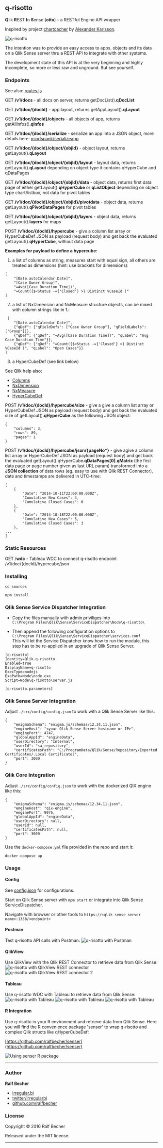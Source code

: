## q-risotto

**Q**lik **R**EST **I**n **S**ense (**otto**) - a RESTful Engine API wrapper

Inspired by project [chartcacher] by [Alexander Karlsson]. 

[chartcacher]: https://github.com/mindspank/chartcacher
[Alexander Karlsson]: https://github.com/mindspank

![q-risotto](./q-risotto-logo.png)

The intention was to provide an easy access to apps, objects and its data on a Qlik Sense server thru a REST API to integrate with other systems.

The development state of this API is at the very beginning and highly incomplete, so more or less raw and unground. But see yourself.

### Endpoints

See also: [routes.js](./sources/routes/routes.js)

GET **/v1/docs** - all docs on server, returns getDocList().**qDocList**

GET **/v1/doc/{docId}** - app layout, returns getAppLayout().**qLayout**

GET **/v1/doc/{docId}/objects** - all objects of app, returns getAllInfos().**qInfos**

GET **/v1/doc/{docId}/serialize** - serialize an app into a JSON object, more details here: [mindspank/serializeapp](https://github.com/mindspank/serializeapp)

GET **/v1/doc/{docId}/object/{objId}** - object layout, returns getLayout().**qLayout**

GET **/v1/doc/{docId}/object/{objId}/layout** - layout data, returns getLayout().**qLayout** depending on object type it contains qHyperCube and qDataPages

GET **/v1/doc/{docId}/object/{objId}/data** - object data, returns first data page of either getLayout().**qHyperCube** or **qListObject** depending on object type chart/listbox, not data for pivot tables

GET **/v1/doc/{docId}/object/{objId}/pivotdata** - object data, returns getLayout().**qPivotDataPages** for pivot tables

GET **/v1/doc/{docId}/object/{objId}/layers** - object data, returns getLayout().**layers** for maps

POST **/v1/doc/{docId}/hypercube** - give a column list array or HyperCubeDef JSON as payload (request body) and get back the evaluated getLayout().**qHyperCube**, without data page

**Examples for payload to define a hypercube:**

1. a list of columns as string, measures start with equal sign, all others are treated as dimensions (hint: use brackets for dimensions):
```
[
    "[Date.autoCalendar.Date]",
    "[Case Owner Group]",
    "=Avg([Case Duration Time])",
    "=Count({$<Status -={'Closed'} >} Distinct %CaseId )"
]
```
2. a list of NxDimension and NxMeasure structure objects, can be mixed with column strings like in 1.:
```
 [
    "[Date.autoCalendar.Date]",
    {"qDef": {"qFieldDefs": ["Case Owner Group"], "qFieldLabels": ["Group"]}},
    {"qDef": {"qDef": "=Avg([Case Duration Time])", "qLabel": "Avg Case Duration Time"}},
    {"qDef": {"qDef": "=Count({$<Status -={'Closed'} >} Distinct %CaseId )", "qLabel": "Open Cases"}}
]
```
3. a HyperCubeDef (see link below)

See Qlik help also:

* [Columns]
* [NxDimension]
* [NxMeasure]
* [HyperCubeDef]

[Columns]: http://help.qlik.com/en-US/sense-developer/November2017/Subsystems/APIs/Content/QlikVisual/qlik-visual-columns.htm
[NxDimension]: http://help.qlik.com/en-US/sense-developer/November2017/Subsystems/EngineAPI/Content/Structs/NxDimension.htm
[NxMeasure]: http://help.qlik.com/en-US/sense-developer/November2017/Subsystems/EngineAPI/Content/Structs/NxMeasureInfo.htm
[HyperCubeDef]: http://help.qlik.com/en-US/sense-developer/November2017/Subsystems/EngineAPI/Content/Structs/HyperCubeDef.htm

POST **/v1/doc/{docId}/hypercube/size** - give a give a column list array or HyperCubeDef JSON as payload (request body) and get back the evaluated size of getLayout().**qHyperCube** as the following JSON object:
```
{
    "columns": 3,
    "rows": 89,
    "pages": 1
}
```

POST **/v1/doc/{docId}/hypercube/json/{pageNo\*}** - give agive a column list array or HyperCubeDef JSON as payload (request body) and get back the evaluated getLayout().qHyperCube.**qDataPages[0].qMatrix** (the first data page or page number given as last URL param) transformed into a **JSON collection** of data rows (eg. easy to use with Qlik REST Connector), date and timestamps are delivered in UTC-time:
```
[
    {
        "Date": "2014-10-11T22:00:00.000Z",
        "Cumulative New Cases": 4,
        "Cumulative Closed Cases": 0
    },
    {
        "Date": "2014-10-18T22:00:00.000Z",
        "Cumulative New Cases": 5,
        "Cumulative Closed Cases": 3
    },
...
]
```

### Static Resources

GET /**wdc** - Tableau WDC to connect q-risotto endpoint /v1/doc/{docId}/hypercube/json

### Installing

`cd sources`

`npm install`

### Qlik Sense Service Dispatcher Integration

* Copy the files manually with admin priviliges into  
```C:\Program Files\Qlik\Sense\ServiceDispatcher\Node\q-risotto\```  

* Then append the following configuration options to  
```C:\Program Files\Qlik\Sense\ServiceDispatcher\services.conf```  
This will let the Service Dispatcher know how to run the module, this step has to be re-applied in an upgrade of Qlik Sense Server.

```
[q-risotto]
Identity=Qlik.q-risotto
Enabled=true
DisplayName=q-risotto
ExecType=nodejs
ExePath=Node\node.exe
Script=Node\q-risotto\server.js

[q-risotto.parameters]
```
### Qlik Sense Server Integration

Adjust ```./src/config/config.json``` to work with a Qlik Sense Server like this:

```
{
    "enigmaSchema": "enigma.js/schemas/12.34.11.json",
    "engineHost": "<your Qlik Sense Server hostname or IP>",
    "enginePort": 4747,
    "globalAppId": "engineData",
    "userDirectory": "Internal",
    "userId": "sa_repository",
    "certificatesPath": "C:/ProgramData/Qlik/Sense/Repository/Exported Certificates/.Local Certificates",
    "port": 3000
}
```

### Qlik Core Integration

Adjust ```./src/config/config.json``` to work with the dockerized QIX engine like this:

```
{
    "enigmaSchema": "enigma.js/schemas/12.34.11.json",
    "engineHost": "qix-engine",
    "enginePort": 9076,
    "globalAppId": "engineData",
    "userDirectory": null,
    "userId": null,
    "certificatesPath": null,
    "port": 3000
}
```

Use the ```docker-compose.yml``` file provided in the repo and start it:

```
docker-compose up
```


### Usage

#### Config

See [config.json](./sources/src/config/config.json) for configurations.

Start on Qlik Sense server with `npm start` or integrate into Qlik Sense ServiceDispatcher.

Navigate with browser or other tools to `https://<qlik sense server name>:1338/<endpoint>`

#### Postman

Test q-risotto API calls with Postman:
![q-risotto with Postman](postman-example.png)

#### QlikView

Use QlikView with the Qlik REST Connector to retrieve data from Qlik Sense:
![q-risotto with QlikView REST connector](qlikview-example.png)
![q-risotto with QlikView REST connector 2](qlikview-example-2.png)

#### Tableau

Use q-risotto WDC with Tableau to retrieve data from Qlik Sense:
![q-risotto with Tableau](tableau-example.png)
![q-risotto with Tableau](tableau-example-2.png)
![q-risotto with Tableau](tableau-example-3.png)

#### R Integration

Use q-risotto in your R environment and retrieve data from Qlik Sense. Here you will find the R convenience package 'senser' to wrap q-risotto and complex Qlik structs like qHyperCubeDef:

[https://github.com/ralfbecher/senser](https://github.com/ralfbecher/senser)

![Using senser R package](senser.R-usage.jpg)

***

### Author

**Ralf Becher**

* [irregular.bi](http://irregular.bi)
* [twitter/irregularbi](http://twitter.com/irregularbi)
* [github.com/ralfbecher](http://github.com/ralfbecher)

[irregular.bi]: http://irregular.bi
[twitter/irregularbi]: http://twitter.com/irregularbi
[github.com/ralfbecher]: http://github.com/ralfbecher

### License

Copyright © 2016 Ralf Becher

Released under the MIT license.

***
